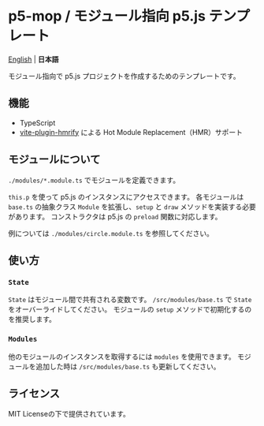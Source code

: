 # p5-mop / モジュール指向 p5.js テンプレート

[English](./README.md) | **日本語**

モジュール指向で p5.js プロジェクトを作成するためのテンプレートです。

## 機能

- TypeScript
- [vite-plugin-hmrify](https://github.com/sevenc-nanashi/vite-plugin-hmrify) による Hot Module Replacement（HMR）サポート

## モジュールについて

`./modules/*.module.ts` でモジュールを定義できます。

`this.p` を使って p5.js のインスタンスにアクセスできます。
各モジュールは `base.ts` の抽象クラス `Module` を拡張し、`setup` と `draw` メソッドを実装する必要があります。
コンストラクタは p5.js の `preload` 関数に対応します。

例については `./modules/circle.module.ts` を参照してください。

## 使い方

### `State`

`State` はモジュール間で共有される変数です。
`/src/modules/base.ts` で `State` をオーバーライドしてください。
モジュールの `setup` メソッドで初期化するのを推奨します。

### `Modules`

他のモジュールのインスタンスを取得するには `modules` を使用できます。
モジュールを追加した時は `/src/modules/base.ts` も更新してください。

## ライセンス

MIT Licenseの下で提供されています。
